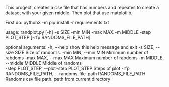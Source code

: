 This progect, creates a csv file that has numbers and repeates to create a dataset with your given middle. Then plot that use matplotlib.

First do:
python3 -m pip install -r requirements.txt

usage: randplot.py [-h] -s SIZE -min MIN -max MAX -m MIDDLE -step PLOT_STEP [-rfp RANDOMS_FILE_PATH]

optional arguments:
  -h, --help            show this help message and exit
  -s SIZE, --size SIZE  Size of randoms.
  -min MIN, --min MIN   Minimum number of rabdoms
  -max MAX, --max MAX   Maximum number of rabdoms
  -m MIDDLE, --middle MIDDLE    Middle of randoms   
  -step PLOT_STEP, --plot-step PLOT_STEP Steps of plot
  -rfp RANDOMS_FILE_PATH, --randoms-file-path RANDOMS_FILE_PATH   Randoms csv file path. path from current directory
